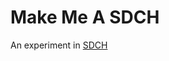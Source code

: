 # Make Me A SDCH

An experiment in
[SDCH](https://lists.w3.org/Archives/Public/ietf-http-wg/2008JulSep/att-0441/Shared_Dictionary_Compression_over_HTTP.pdf)
